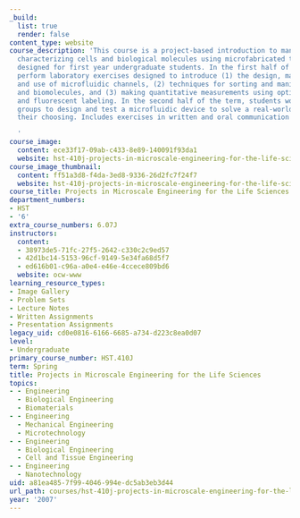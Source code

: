 ```yaml
---
_build:
  list: true
  render: false
content_type: website
course_description: 'This course is a project-based introduction to manipulating and
  characterizing cells and biological molecules using microfabricated tools. It is
  designed for first year undergraduate students. In the first half of the term, students
  perform laboratory exercises designed to introduce (1) the design, manufacture,
  and use of microfluidic channels, (2) techniques for sorting and manipulating cells
  and biomolecules, and (3) making quantitative measurements using optical detection
  and fluorescent labeling. In the second half of the term, students work in small
  groups to design and test a microfluidic device to solve a real-world problem of
  their choosing. Includes exercises in written and oral communication and team building.

  '
course_image:
  content: ece33f17-09ab-c433-8e89-140091f93da1
  website: hst-410j-projects-in-microscale-engineering-for-the-life-sciences-spring-2007
course_image_thumbnail:
  content: ff51a3d8-f4da-3ed8-9336-26d2fc7f24f7
  website: hst-410j-projects-in-microscale-engineering-for-the-life-sciences-spring-2007
course_title: Projects in Microscale Engineering for the Life Sciences
department_numbers:
- HST
- '6'
extra_course_numbers: 6.07J
instructors:
  content:
  - 38973de5-71fc-27f5-2642-c330c2c9ed57
  - 42d1bc14-5153-96cf-9149-5e34fa68d5f7
  - ed616b01-c96a-a0e4-e46e-4ccece809bd6
  website: ocw-www
learning_resource_types:
- Image Gallery
- Problem Sets
- Lecture Notes
- Written Assignments
- Presentation Assignments
legacy_uid: cd0e0816-6166-6685-a734-d223c8ea0d07
level:
- Undergraduate
primary_course_number: HST.410J
term: Spring
title: Projects in Microscale Engineering for the Life Sciences
topics:
- - Engineering
  - Biological Engineering
  - Biomaterials
- - Engineering
  - Mechanical Engineering
  - Microtechnology
- - Engineering
  - Biological Engineering
  - Cell and Tissue Engineering
- - Engineering
  - Nanotechnology
uid: a81ea485-7f99-4046-994e-dc5ab3eb3d44
url_path: courses/hst-410j-projects-in-microscale-engineering-for-the-life-sciences-spring-2007
year: '2007'
---
```

